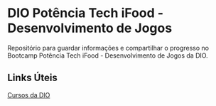 # DIO Potência Tech iFood - Desenvolvimento de Jogos
Repositório para guardar informações e compartilhar o progresso no Bootcamp Potência Tech iFood - Desenvolvimento de Jogos da DIO.

## Links Úteis
[Cursos da DIO](web.dio.me)
